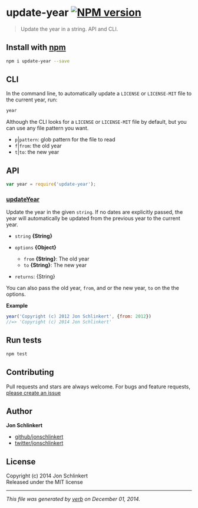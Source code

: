 # update-year [![NPM version](https://badge.fury.io/js/update-year.svg)](http://badge.fury.io/js/update-year)

> Update the year in a string. API and CLI.

## Install with [npm](npmjs.org)

```bash
npm i update-year --save
```

## CLI

In the command line, to automatically update a `LICENSE` or `LICENSE-MIT` file to the current year, run:

```bash
year
```

Although the CLI looks for a `LICENSE` or `LICENSE-MIT` file by default, but you can use any file pattern you want.

 - `p`|`pattern`: glob pattern for the file to read
 - `f`|`from`: the old year
 - `t`|`to`: the new year


## API

```js
var year = require('update-year');
```
### [updateYear](index.js#L41)

Update the year in the given `string`. If no dates are explicitly passed, the year will automatically be updated from the previous year to the current year.

* `string` **{String}**    
* `options` **{Object}**  
    - `from` **{String}**: The old year
    - `to` **{String}**: The new year
      
* `returns`: {String}  

You can also pass the old year, `from`, and or the new year, `to` on the the options.

**Example**

```js
year('Copyright (c) 2012 Jon Schlinkert', {from: 2012})
//=> 'Copyright (c) 2014 Jon Schlinkert'
```



## Run tests

```bash
npm test
```

## Contributing
Pull requests and stars are always welcome. For bugs and feature requests, [please create an issue](https://github.com/jonschlinkert/update-year/issues)

## Author

**Jon Schlinkert**
 
+ [github/jonschlinkert](https://github.com/jonschlinkert)
+ [twitter/jonschlinkert](http://twitter.com/jonschlinkert) 

## License
Copyright (c) 2014 Jon Schlinkert  
Released under the MIT license

***

_This file was generated by [verb](https://github.com/assemble/verb) on December 01, 2014._